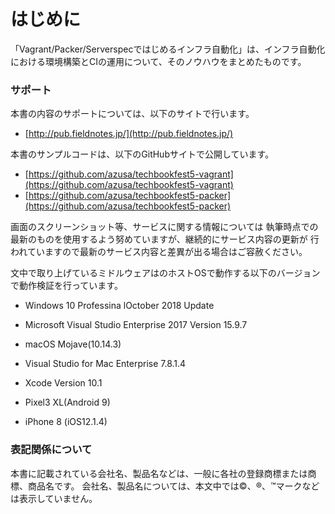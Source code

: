 # はじめに

「Vagrant/Packer/Serverspecではじめるインフラ自動化」は、インフラ自動化における環境構築とCIの運用について、そのノウハウをまとめたものです。

### サポート

本書の内容のサポートについては、以下のサイトで行います。

- [http://pub.fieldnotes.jp/](http://pub.fieldnotes.jp/)

本書のサンプルコードは、以下のGitHubサイトで公開しています。

- [https://github.com/azusa/techbookfest5-vagrant](https://github.com/azusa/techbookfest5-vagrant)
- [https://github.com/azusa/techbookfest5-packer](https://github.com/azusa/techbookfest5-packer)


画面のスクリーンショット等、サービスに関する情報については
執筆時点での最新のものを使用するよう努めていますが、継続的にサービス内容の更新が
行われていますので最新のサービス内容と差異が出る場合はご容赦ください。

文中で取り上げているミドルウェアはのホストOSで動作する以下のバージョンで動作検証を行っています。

- Windows 10 Professina lOctober 2018 Update
- Microsoft Visual Studio Enterprise 2017 Version 15.9.7

- macOS Mojave(10.14.3)
- Visual Studio for Mac Enterprise 7.8.1.4
- Xcode Version 10.1

- Pixel3 XL(Android 9)
- iPhone 8 (iOS12.1.4)

### 表記関係について

本書に記載されている会社名、製品名などは、一般に各社の登録商標または商標、商品名です。
会社名、製品名については、本文中では©、®、™マークなどは表示していません。






